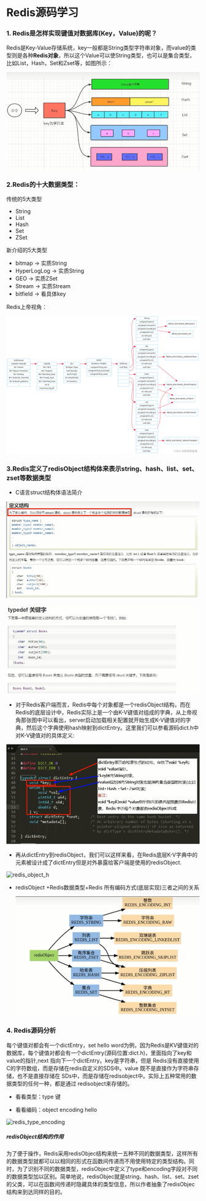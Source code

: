 # Redis源码学习

### 1. Redis是怎样实现键值对数据库(Key，Value)的呢？

Redis是Key-Value存储系统，key一般都是String类型字符串对象，而value的类型则是各种**Redis对象**，所以这个Value可以使String类型，也可以是集合类型，比如List，Hash，Set和Zset等，如图所示：

![redis_k_v](../image/redis_k_v.jpg)

### 2.Redis的十大数据类型：

传统的5大类型

- String
- List
- Hash
- Set
- ZSet

新介绍的5大类型

- bitmap -> 实质String
- HyperLogLog -> 实质String
- GEO -> 实质ZSet
- Stream -> 实质Stream
- bitfield -> 看具体key

Redis上帝视角：

![redis_god_view](../image/redis_god_view.png)

### 3.Redis定义了redisObject结构体来表示string、hash、list、set、zset等数据类型

- C语言struct结构体语法简介

![redis_c_struct](../image/redis_c_struct.jpeg)

![redis_typedef_keyword](../image/redis_typedef_keyword.jpeg)

- 对于Redis客户端而言，Redis中每个对象都是一个redisObject结构，而在Redis的底层设计中，Redis实际上是一个由K-V键值对组成的字典，从上帝视角那张图中可以看出，server启动加载相关配置就开始生成K-V键值对的字典，然后这个字典使用hash映射到dictEntry。这里我们可以参看源码dict.h中对K-V键值对的具体定义:

![redis_dict](../image/redis_dict.jpeg)

- 再从dictEntry到redisObject，我们可以这样来看，在Redis底层K-V字典中的元素被设计成了dictEntry但是对外暴露给客户端是使用的redisObject. 

![redis_object_h](/Users/luowei/Documents/HBuilderProjects/MyDOCS/image/redis_object_h.jpeg)

- redisObject +Redis数据类型+Redis 所有编码方式(底层实现)三者之间的关系

  ![redis_object_relationship](../image/redis_object_relationship.jpeg)

### 4. Redis源码分析

每个键值对都会有一个dictEntry，set hello word为例，因为Redis是KV键值对的数据库，每个键值对都会有一个dictEntry(源码位置:dict.h)，里面指向了key和value的指针,next 指向下一个dictEntry。key是字符串，但是 Redis没有直接使用C的字符数组，而是存储在redis自定义的SDS中。value 既不是直接作为字符串存储，也不是直接存储在 SDs中，而是存储在redisobject中。实际上五种常用的数据类型的任何一种，都是通过 redisobject来存储的。

- 看看类型：type 键

- 看看编码：object encoding hello

![redis_type_encoding](/Users/luowei/Documents/HBuilderProjects/MyDOCS/image/redis_type_encoding.jpeg)

##### redisObject结构的作用

为了便于操作，Redis采用redisObjec结构来统一五种不同的数据类型，这样所有的数据类型就都可以以相同的形式在函数间传递而不用使用特定的类型结构。同时，为了识别不同的数据类型，redisObjec中定义了type和encoding字段对不同的数据类型加以区别。简单地说，redisObjec就是string、hash、list、set、zset的父类，可以在函数间传递时隐藏具体的类型信息，所以作者抽象了redisObjec结构来到达同样的目的。
